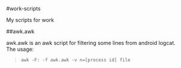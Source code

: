 #work-scripts

My scripts for work

##awk.awk

awk.awk is an awk script for filtering some lines from android logcat.  
The usage:  
> `awk -F: -f awk.awk -v n=[process id] file`
